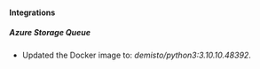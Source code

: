 #### Integrations
##### Azure Storage Queue
- Updated the Docker image to: *demisto/python3:3.10.10.48392*.
